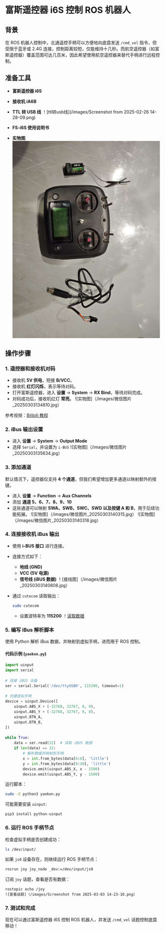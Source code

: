 # 富斯遥控器 i6S 控制 ROS 机器人

## 背景

在 ROS 机器人控制中，北通遥控手柄可以方便地向底盘发送 `/cmd_vel` 指令，但受限于蓝牙或 2.4G 连接，控制距离较短，仅能维持十几秒。而航空遥控器（如富斯遥控器）覆盖范围可达几百米，因此希望使用航空遥控器来替代手柄进行远程控制。

## 准备工具
- **富斯遥控器 i6S**
- **接收机 iA6B**
- **TTL 转 USB 线**
！[ttl转usb线](/images/Screenshot from 2025-02-26 14-28-09.png)
- **FS-i6S 使用说明书**

- **实物图**
![实物图](/images/微信图片_20250303134343.jpg)
## 操作步骤

### 1. 遥控器和接收机对码

- 接收机 **5V 供电**，短接 **B/VCC**。
- 接收机 **红灯闪烁**，表示等待对码。
- 打开富斯遥控器，进入 **设置** -> **System** -> **RX Bind**，等待对码完成。
- 对码成功后，接收机红灯 **常亮**。
![实物图]（/images/微信图片_20250303134810.jpg）

参考视频：[Bilibili 教程](https://www.bilibili.com/video/BV1Qy4y127NU/?spm_id_from=333.337.search-card.all.click)

### 2. iBus 输出设置

- 进入 **设置** -> **System** -> **Output Mode**
- 选择 `Serial`，并设置为 `i-BUS`
![实物图]（/images/微信图片_20250303135634.jpg）

### 3. 添加通道

默认情况下，遥控器仅支持 **4 个通道**，但我们希望增加更多通道以映射额外的按键。

- 进入 **设置** -> **Function** -> **Aux Channels**
- 添加 **通道 5、6、7、8、9、10**
- 这些通道可以映射 **SWA、SWB、SWC、SWD 以及按键 A 和 B**，用于后续功能拓展。
![实物图]（/images/微信图片_20250303140315.jpg）
![实物图]（/images/微信图片_20250303140318.jpg）

### 4. 连接接收机 iBus 输出

- 使用 **i-BUS 接口** 进行连接。
- 连接方式如下：
  - **地线 (GND)**
  - **VCC (5V 电源)**
  - **信号线 (iBUS 数据)**
！[接线图]（/images/微信图片_20250303140808.jpg）

- 通过 `cutecom` 读取输出：
  ```bash
  sudo cutecom
  ```
  - 设置波特率为 **115200**
！[读取数据](FS-i6S-ROS-Control/images/微信图片_20250303140808.jpg)

### 5. 编写 iBus 解析脚本

使用 Python 解析 iBus 数据，并映射到虚拟手柄，进而用于 ROS 控制。

#### 代码示例 (`yaokon.py`)

```python
import uinput
import serial

# 连接 iBUS 设备
ser = serial.Serial('/dev/ttyUSB0', 115200, timeout=1)

# 创建虚拟手柄
device = uinput.Device([
    uinput.ABS_X + (-32768, 32767, 0, 0),
    uinput.ABS_Y + (-32768, 32767, 0, 0),
    uinput.BTN_A,
    uinput.BTN_B,
])

while True:
    data = ser.read(32)  # 读取 iBUS 数据
    if len(data) == 32:
        # 解析数据并映射到手柄
        x = int.from_bytes(data[6:8], 'little')
        y = int.from_bytes(data[8:10], 'little')
        device.emit(uinput.ABS_X, x - 1500)
        device.emit(uinput.ABS_Y, y - 1500)
```

运行脚本：
```bash
sudo -E python3 yaokon.py
```

可能需要安装 `uinput`:
```bash
pip3 install python-uinput
```

### 6. 运行 ROS 手柄节点

检查虚拟手柄是否创建成功：
```bash
ls /dev/input/
```
如果 `js0` 设备存在，则继续运行 ROS 手柄节点：
```bash
rosrun joy joy_node _dev:=/dev/input/js0
```

订阅 `joy` 话题，查看是否有数据：
```bash
rostopic echo /joy
![查看话题]（/images/Screenshot from 2025-03-03 14-23-10.png）
```

### 7. 测试和完成

现在可以通过富斯遥控器 i6S 控制 ROS 机器人，并发送 `/cmd_vel` 话题控制底盘移动！


